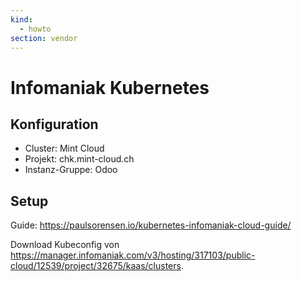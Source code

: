 ```yaml
---
kind:
  - howto
section: vendor
---
```

# Infomaniak Kubernetes

## Konfiguration

* Cluster: Mint Cloud
* Projekt: chk.mint-cloud.ch
* Instanz-Gruppe: Odoo

## Setup

Guide: <https://paulsorensen.io/kubernetes-infomaniak-cloud-guide/>

Download Kubeconfig von <https://manager.infomaniak.com/v3/hosting/317103/public-cloud/12539/project/32675/kaas/clusters>.

